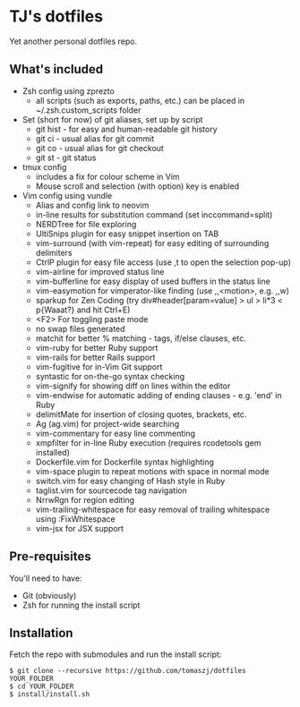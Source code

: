 TJ's dotfiles
=============

Yet another personal dotfiles repo.

## What's included

* Zsh config using zprezto
    * all scripts (such as exports, paths, etc.) can be placed in ~/.zsh.custom_scripts folder
* Set (short for now) of git aliases, set up by script
    * git hist - for easy and human-readable git history
    * git ci - usual alias for git commit
    * git co - usual alias for git checkout
    * git st - git status
* tmux config
    * includes a fix for colour scheme in Vim
    * Mouse scroll and selection (with option) key is enabled
* Vim config using vundle
    * Alias and config link to neovim
    * in-line results for substitution command (set inccommand=split)
    * NERDTree for file exploring
    * UltiSnips plugin for easy snippet insertion on TAB
    * vim-surround (with vim-repeat) for easy editing of surrounding delimiters
    * CtrlP plugin for easy file access (use ,t to open the selection pop-up)
    * vim-airline for improved status line
    * vim-bufferline for easy display of used buffers in the status line
    * vim-easymotion for vimperator-like finding (use ,,\<motion\>, e.g. ,,w)
    * sparkup for Zen Coding (try div#header[param=value] > ul > li\*3 < p{Waaat?} and hit Ctrl+E)
    * \<F2\> For toggling paste mode
    * no swap files generated
    * matchit for better % matching - tags, if/else clauses, etc.
    * vim-ruby for better Ruby support
    * vim-rails for better Rails support
    * vim-fugitive for in-Vim Git support
    * syntastic for on-the-go syntax checking
    * vim-signify for showing diff on lines within the editor
    * vim-endwise for automatic adding of ending clauses - e.g. 'end' in Ruby
    * delimitMate for insertion of closing quotes, brackets, etc.
    * Ag (ag.vim) for project-wide searching
    * vim-commentary for easy line commenting
    * xmpfilter for in-line Ruby execution (requires rcodetools gem installed)
    * Dockerfile.vim for Dockerfile syntax highlighting
    * vim-space plugin to repeat motions with space in normal mode
    * switch.vim for easy changing of Hash style in Ruby
    * taglist.vim for sourcecode tag navigation
    * NrrwRgn for region editing
    * vim-trailing-whitespace for easy removal of trailing whitespace using :FixWhitespace
    * vim-jsx for JSX support

## Pre-requisites

You'll need to have:

* Git (obviously)
* Zsh for running the install script

## Installation

Fetch the repo with submodules and run the install script:

    $ git clone --recursive https://github.com/tomaszj/dotfiles YOUR_FOLDER
    $ cd YOUR_FOLDER
    $ install/install.sh

